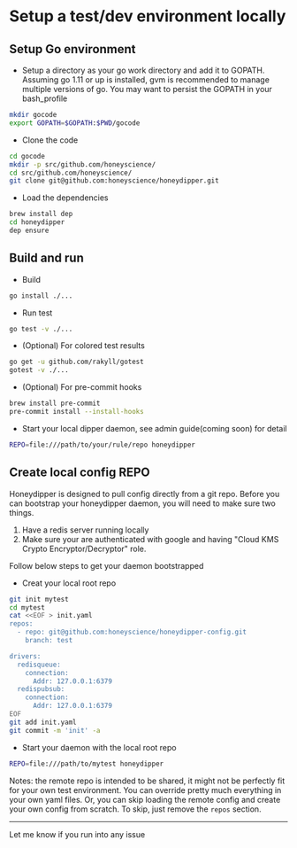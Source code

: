 # Setup a test/dev environment locally

## Setup Go environment

 * Setup a directory as your go work directory and add it to GOPATH. Assuming go 1.11 or up is installed, gvm is recommended to manage multiple versions of go. You may want to persist the GOPATH in your bash_profile
```bash
mkdir gocode
export GOPATH=$GOPATH:$PWD/gocode
```
 * Clone the code
```bash
cd gocode
mkdir -p src/github.com/honeyscience/
cd src/github.com/honeyscience/
git clone git@github.com:honeyscience/honeydipper.git
```
 * Load the dependencies
```bash
brew install dep
cd honeydipper
dep ensure
```

## Build and run

 * Build
```bash
go install ./...
```
 * Run test
```bash
go test -v ./...
```
 * (Optional) For colored test results
```bash
go get -u github.com/rakyll/gotest
gotest -v ./...
```
 * (Optional) For pre-commit hooks
```bash
brew install pre-commit
pre-commit install --install-hooks
```
 * Start your local dipper daemon, see admin guide(coming soon) for detail
```bash
REPO=file:///path/to/your/rule/repo honeydipper
```

## Create local config REPO

Honeydipper is designed to pull config directly from a git repo. Before you can bootstrap your honeydipper daemon, you will need to make sure two things.
 1. Have a redis server running locally
 2. Make sure your are authenticated with google and having "Cloud KMS Crypto Encryptor/Decryptor" role.

Follow below steps to get your daemon bootstrapped

 * Creat your local root repo
```bash
git init mytest
cd mytest
cat <<EOF > init.yaml
repos:
  - repo: git@github.com:honeyscience/honeydipper-config.git
    branch: test

drivers:
  redisqueue:
    connection:
      Addr: 127.0.0.1:6379
  redispubsub:
    connection:
      Addr: 127.0.0.1:6379 
EOF
git add init.yaml
git commit -m 'init' -a
```
 * Start your daemon with the local root repo
```bash
REPO=file:///path/to/mytest honeydipper
```

Notes: the remote repo is intended to be shared, it might not be perfectly fit for your own test environment. You can override pretty much everything in your own yaml files. Or, you can skip loading the remote config and create your own config from scratch. To skip, just remove the `repos` section.

---
Let me know if you run into any issue
